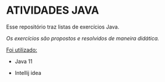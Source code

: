 # **ATIVIDADES JAVA**



Esse repositório traz listas de exercícios Java.

*Os exercícios são propostos e resolvidos de maneira didática.*



<u>Foi utilizado:</u>

* Java 11

* Intellij idea

